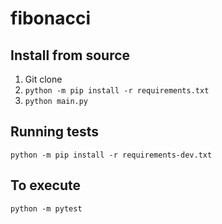 # fibonacci

## Install from source

1. Git clone
2. `python -m pip install -r requirements.txt`
3. `python main.py`

## Running tests

`python -m pip install -r requirements-dev.txt`

## To execute
`python -m pytest`